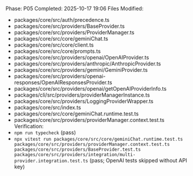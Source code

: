 Phase: P05
Completed: 2025-10-17 19:06
Files Modified:
- packages/core/src/auth/precedence.ts
- packages/core/src/providers/BaseProvider.ts
- packages/core/src/providers/ProviderManager.ts
- packages/core/src/core/geminiChat.ts
- packages/core/src/core/client.ts
- packages/core/src/core/prompts.ts
- packages/core/src/providers/openai/OpenAIProvider.ts
- packages/core/src/providers/anthropic/AnthropicProvider.ts
- packages/core/src/providers/gemini/GeminiProvider.ts
- packages/core/src/providers/openai-responses/OpenAIResponsesProvider.ts
- packages/core/src/providers/openai/getOpenAIProviderInfo.ts
- packages/cli/src/providers/providerManagerInstance.ts
- packages/core/src/providers/LoggingProviderWrapper.ts
- packages/core/src/index.ts
- packages/core/src/core/geminiChat.runtime.test.ts
- packages/core/src/providers/providerManager.context.test.ts
Verification:
- `npm run typecheck` (pass)
- `npx vitest run packages/core/src/core/geminiChat.runtime.test.ts packages/core/src/providers/providerManager.context.test.ts packages/core/src/providers/BaseProvider.test.ts packages/core/src/providers/integration/multi-provider.integration.test.ts` (pass; OpenAI tests skipped without API key)
